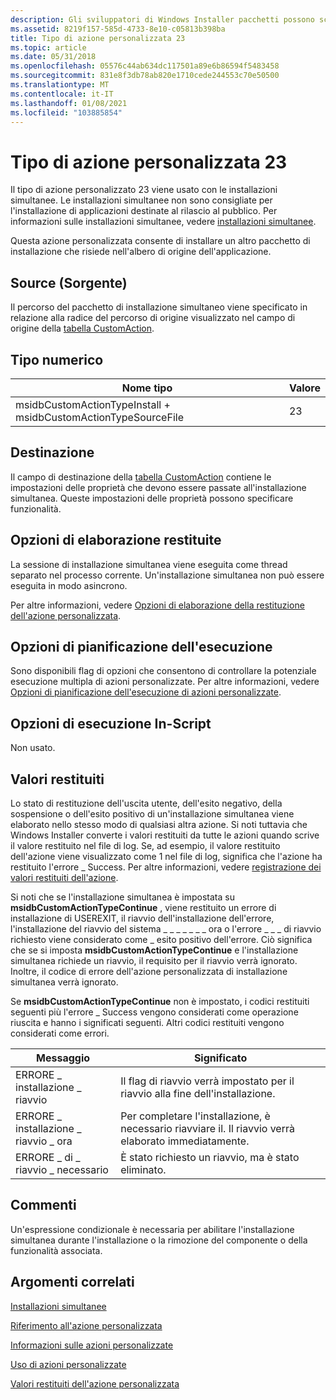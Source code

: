 ```yaml
---
description: Gli sviluppatori di Windows Installer pacchetti possono scegliere di utilizzare un tipo di azione personalizzato 23 quando le azioni standard non sono sufficienti per eseguire l'installazione.
ms.assetid: 8219f157-585d-4733-8e10-c05813b398ba
title: Tipo di azione personalizzata 23
ms.topic: article
ms.date: 05/31/2018
ms.openlocfilehash: 05576c44ab634dc117501a89e6b86594f5483458
ms.sourcegitcommit: 831e8f3db78ab820e1710cede244553c70e50500
ms.translationtype: MT
ms.contentlocale: it-IT
ms.lasthandoff: 01/08/2021
ms.locfileid: "103885854"
---
```

# <a name="custom-action-type-23"></a>Tipo di azione personalizzata 23

Il tipo di azione personalizzato 23 viene usato con le installazioni simultanee. Le installazioni simultanee non sono consigliate per l'installazione di applicazioni destinate al rilascio al pubblico. Per informazioni sulle installazioni simultanee, vedere [installazioni simultanee](concurrent-installations.md).

Questa azione personalizzata consente di installare un altro pacchetto di installazione che risiede nell'albero di origine dell'applicazione.

## <a name="source"></a>Source (Sorgente)

Il percorso del pacchetto di installazione simultaneo viene specificato in relazione alla radice del percorso di origine visualizzato nel campo di origine della [tabella CustomAction](customaction-table.md).

## <a name="numeric-type"></a>Tipo numerico



| Nome tipo                                                      | Valore |
|----------------------------------------------------------------|-------|
| msidbCustomActionTypeInstall + msidbCustomActionTypeSourceFile | 23    |



 

## <a name="target"></a>Destinazione

Il campo di destinazione della [tabella CustomAction](customaction-table.md) contiene le impostazioni delle proprietà che devono essere passate all'installazione simultanea. Queste impostazioni delle proprietà possono specificare funzionalità.

## <a name="return-processing-options"></a>Opzioni di elaborazione restituite

La sessione di installazione simultanea viene eseguita come thread separato nel processo corrente. Un'installazione simultanea non può essere eseguita in modo asincrono.

Per altre informazioni, vedere [Opzioni di elaborazione della restituzione dell'azione personalizzata](custom-action-return-processing-options.md).

## <a name="execution-scheduling-options"></a>Opzioni di pianificazione dell'esecuzione

Sono disponibili flag di opzioni che consentono di controllare la potenziale esecuzione multipla di azioni personalizzate. Per altre informazioni, vedere [Opzioni di pianificazione dell'esecuzione di azioni personalizzate](custom-action-execution-scheduling-options.md).

## <a name="in-script-execution-options"></a>Opzioni di esecuzione In-Script

Non usato.

## <a name="return-values"></a>Valori restituiti

Lo stato di restituzione dell'uscita utente, dell'esito negativo, della sospensione o dell'esito positivo di un'installazione simultanea viene elaborato nello stesso modo di qualsiasi altra azione. Si noti tuttavia che Windows Installer converte i valori restituiti da tutte le azioni quando scrive il valore restituito nel file di log. Se, ad esempio, il valore restituito dell'azione viene visualizzato come 1 nel file di log, significa che l'azione ha restituito l'errore \_ Success. Per altre informazioni, vedere [registrazione dei valori restituiti dell'azione](logging-of-action-return-values.md).

Si noti che se l'installazione simultanea è impostata su **msidbCustomActionTypeContinue** , viene restituito un errore di installazione di USEREXIT, il riavvio dell'installazione dell'errore, l'installazione del riavvio del sistema \_ \_ \_ \_ \_ \_ \_ ora o l'errore \_ \_ \_ di riavvio richiesto viene considerato come \_ esito positivo dell'errore. Ciò significa che se si imposta **msidbCustomActionTypeContinue** e l'installazione simultanea richiede un riavvio, il requisito per il riavvio verrà ignorato. Inoltre, il codice di errore dell'azione personalizzata di installazione simultanea verrà ignorato.

Se **msidbCustomActionTypeContinue** non è impostato, i codici restituiti seguenti più l'errore \_ Success vengono considerati come operazione riuscita e hanno i significati seguenti. Altri codici restituiti vengono considerati come errori.



| Messaggio                          | Significato                                                                                              |
|----------------------------------|------------------------------------------------------------------------------------------------------|
| ERRORE \_ installazione \_ riavvio           | Il flag di riavvio verrà impostato per il riavvio alla fine dell'installazione.                                  |
| ERRORE \_ installazione \_ riavvio \_ ora      | Per completare l'installazione, è necessario riavviare il. Il riavvio verrà elaborato immediatamente. |
| ERRORE \_ di \_ riavvio \_ necessario | È stato richiesto un riavvio, ma è stato eliminato.                                                          |



 

## <a name="remarks"></a>Commenti

Un'espressione condizionale è necessaria per abilitare l'installazione simultanea durante l'installazione o la rimozione del componente o della funzionalità associata.

## <a name="related-topics"></a>Argomenti correlati

<dl> <dt>

[Installazioni simultanee](concurrent-installations.md)
</dt> <dt>

[Riferimento all'azione personalizzata](custom-action-reference.md)
</dt> <dt>

[Informazioni sulle azioni personalizzate](about-custom-actions.md)
</dt> <dt>

[Uso di azioni personalizzate](using-custom-actions.md)
</dt> <dt>

[Valori restituiti dell'azione personalizzata](custom-action-return-values.md)
</dt> </dl>

 

 



